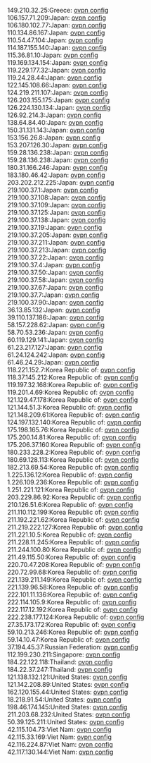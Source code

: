 149.210.32.25:Greece: [ovpn config](vpn/149_210_32_25.ovpn)  
106.157.71.209:Japan: [ovpn config](vpn/106_157_71_209.ovpn)  
106.180.102.77:Japan: [ovpn config](vpn/106_180_102_77.ovpn)  
110.134.86.167:Japan: [ovpn config](vpn/110_134_86_167.ovpn)  
110.54.47.104:Japan: [ovpn config](vpn/110_54_47_104.ovpn)  
114.187.155.140:Japan: [ovpn config](vpn/114_187_155_140.ovpn)  
115.36.81.10:Japan: [ovpn config](vpn/115_36_81_10.ovpn)  
119.169.134.154:Japan: [ovpn config](vpn/119_169_134_154.ovpn)  
119.229.177.32:Japan: [ovpn config](vpn/119_229_177_32.ovpn)  
119.24.28.44:Japan: [ovpn config](vpn/119_24_28_44.ovpn)  
122.145.108.66:Japan: [ovpn config](vpn/122_145_108_66.ovpn)  
124.219.211.107:Japan: [ovpn config](vpn/124_219_211_107.ovpn)  
126.203.155.175:Japan: [ovpn config](vpn/126_203_155_175.ovpn)  
126.224.130.134:Japan: [ovpn config](vpn/126_224_130_134.ovpn)  
126.92.214.3:Japan: [ovpn config](vpn/126_92_214_3.ovpn)  
138.64.84.40:Japan: [ovpn config](vpn/138_64_84_40.ovpn)  
150.31.131.143:Japan: [ovpn config](vpn/150_31_131_143.ovpn)  
153.156.26.8:Japan: [ovpn config](vpn/153_156_26_8.ovpn)  
153.207.126.30:Japan: [ovpn config](vpn/153_207_126_30.ovpn)  
159.28.136.238:Japan: [ovpn config](vpn/159_28_136_238.ovpn)  
159.28.136.238:Japan: [ovpn config](vpn/159_28_136_238.ovpn)  
180.31.166.246:Japan: [ovpn config](vpn/180_31_166_246.ovpn)  
183.180.46.42:Japan: [ovpn config](vpn/183_180_46_42.ovpn)  
203.202.212.225:Japan: [ovpn config](vpn/203_202_212_225.ovpn)  
219.100.37.1:Japan: [ovpn config](vpn/219_100_37_1.ovpn)  
219.100.37.108:Japan: [ovpn config](vpn/219_100_37_108.ovpn)  
219.100.37.109:Japan: [ovpn config](vpn/219_100_37_109.ovpn)  
219.100.37.125:Japan: [ovpn config](vpn/219_100_37_125.ovpn)  
219.100.37.138:Japan: [ovpn config](vpn/219_100_37_138.ovpn)  
219.100.37.19:Japan: [ovpn config](vpn/219_100_37_19.ovpn)  
219.100.37.205:Japan: [ovpn config](vpn/219_100_37_205.ovpn)  
219.100.37.211:Japan: [ovpn config](vpn/219_100_37_211.ovpn)  
219.100.37.213:Japan: [ovpn config](vpn/219_100_37_213.ovpn)  
219.100.37.22:Japan: [ovpn config](vpn/219_100_37_22.ovpn)  
219.100.37.4:Japan: [ovpn config](vpn/219_100_37_4.ovpn)  
219.100.37.50:Japan: [ovpn config](vpn/219_100_37_50.ovpn)  
219.100.37.58:Japan: [ovpn config](vpn/219_100_37_58.ovpn)  
219.100.37.67:Japan: [ovpn config](vpn/219_100_37_67.ovpn)  
219.100.37.7:Japan: [ovpn config](vpn/219_100_37_7.ovpn)  
219.100.37.90:Japan: [ovpn config](vpn/219_100_37_90.ovpn)  
36.13.85.132:Japan: [ovpn config](vpn/36_13_85_132.ovpn)  
39.110.137.186:Japan: [ovpn config](vpn/39_110_137_186.ovpn)  
58.157.228.62:Japan: [ovpn config](vpn/58_157_228_62.ovpn)  
58.70.53.236:Japan: [ovpn config](vpn/58_70_53_236.ovpn)  
60.119.129.141:Japan: [ovpn config](vpn/60_119_129_141.ovpn)  
61.23.217.127:Japan: [ovpn config](vpn/61_23_217_127.ovpn)  
61.24.124.242:Japan: [ovpn config](vpn/61_24_124_242.ovpn)  
61.46.24.29:Japan: [ovpn config](vpn/61_46_24_29.ovpn)  
118.221.152.7:Korea Republic of: [ovpn config](vpn/118_221_152_7.ovpn)  
118.37.145.212:Korea Republic of: [ovpn config](vpn/118_37_145_212.ovpn)  
119.197.32.168:Korea Republic of: [ovpn config](vpn/119_197_32_168.ovpn)  
119.201.4.69:Korea Republic of: [ovpn config](vpn/119_201_4_69.ovpn)  
121.129.47.178:Korea Republic of: [ovpn config](vpn/121_129_47_178.ovpn)  
121.144.51.3:Korea Republic of: [ovpn config](vpn/121_144_51_3.ovpn)  
121.148.209.61:Korea Republic of: [ovpn config](vpn/121_148_209_61.ovpn)  
124.197.132.140:Korea Republic of: [ovpn config](vpn/124_197_132_140.ovpn)  
175.198.165.76:Korea Republic of: [ovpn config](vpn/175_198_165_76.ovpn)  
175.200.14.81:Korea Republic of: [ovpn config](vpn/175_200_14_81.ovpn)  
175.206.37.160:Korea Republic of: [ovpn config](vpn/175_206_37_160.ovpn)  
180.233.228.2:Korea Republic of: [ovpn config](vpn/180_233_228_2.ovpn)  
180.69.128.113:Korea Republic of: [ovpn config](vpn/180_69_128_113.ovpn)  
182.213.69.54:Korea Republic of: [ovpn config](vpn/182_213_69_54.ovpn)  
1.225.136.12:Korea Republic of: [ovpn config](vpn/1_225_136_12.ovpn)  
1.226.109.236:Korea Republic of: [ovpn config](vpn/1_226_109_236.ovpn)  
1.251.221.121:Korea Republic of: [ovpn config](vpn/1_251_221_121.ovpn)  
203.229.86.92:Korea Republic of: [ovpn config](vpn/203_229_86_92.ovpn)  
210.126.51.6:Korea Republic of: [ovpn config](vpn/210_126_51_6.ovpn)  
211.110.112.199:Korea Republic of: [ovpn config](vpn/211_110_112_199.ovpn)  
211.192.221.62:Korea Republic of: [ovpn config](vpn/211_192_221_62.ovpn)  
211.219.222.127:Korea Republic of: [ovpn config](vpn/211_219_222_127.ovpn)  
211.221.10.5:Korea Republic of: [ovpn config](vpn/211_221_10_5.ovpn)  
211.228.11.245:Korea Republic of: [ovpn config](vpn/211_228_11_245.ovpn)  
211.244.100.80:Korea Republic of: [ovpn config](vpn/211_244_100_80.ovpn)  
211.49.115.50:Korea Republic of: [ovpn config](vpn/211_49_115_50.ovpn)  
220.70.47.208:Korea Republic of: [ovpn config](vpn/220_70_47_208.ovpn)  
220.72.99.68:Korea Republic of: [ovpn config](vpn/220_72_99_68.ovpn)  
221.139.211.149:Korea Republic of: [ovpn config](vpn/221_139_211_149.ovpn)  
221.139.96.58:Korea Republic of: [ovpn config](vpn/221_139_96_58.ovpn)  
222.101.11.136:Korea Republic of: [ovpn config](vpn/222_101_11_136.ovpn)  
222.114.105.9:Korea Republic of: [ovpn config](vpn/222_114_105_9.ovpn)  
222.117.12.192:Korea Republic of: [ovpn config](vpn/222_117_12_192.ovpn)  
222.238.177.124:Korea Republic of: [ovpn config](vpn/222_238_177_124.ovpn)  
27.35.173.172:Korea Republic of: [ovpn config](vpn/27_35_173_172.ovpn)  
59.10.213.246:Korea Republic of: [ovpn config](vpn/59_10_213_246.ovpn)  
59.14.10.47:Korea Republic of: [ovpn config](vpn/59_14_10_47.ovpn)  
37.194.45.37:Russian Federation: [ovpn config](vpn/37_194_45_37.ovpn)  
112.199.230.211:Singapore: [ovpn config](vpn/112_199_230_211.ovpn)  
184.22.122.118:Thailand: [ovpn config](vpn/184_22_122_118.ovpn)  
184.22.37.247:Thailand: [ovpn config](vpn/184_22_37_247.ovpn)  
121.138.132.121:United States: [ovpn config](vpn/121_138_132_121.ovpn)  
121.142.208.89:United States: [ovpn config](vpn/121_142_208_89.ovpn)  
162.120.155.44:United States: [ovpn config](vpn/162_120_155_44.ovpn)  
18.218.91.54:United States: [ovpn config](vpn/18_218_91_54.ovpn)  
198.46.174.145:United States: [ovpn config](vpn/198_46_174_145.ovpn)  
211.203.68.232:United States: [ovpn config](vpn/211_203_68_232.ovpn)  
50.39.125.211:United States: [ovpn config](vpn/50_39_125_211.ovpn)  
42.115.104.73:Viet Nam: [ovpn config](vpn/42_115_104_73.ovpn)  
42.115.33.169:Viet Nam: [ovpn config](vpn/42_115_33_169.ovpn)  
42.116.224.87:Viet Nam: [ovpn config](vpn/42_116_224_87.ovpn)  
42.117.130.144:Viet Nam: [ovpn config](vpn/42_117_130_144.ovpn)  
